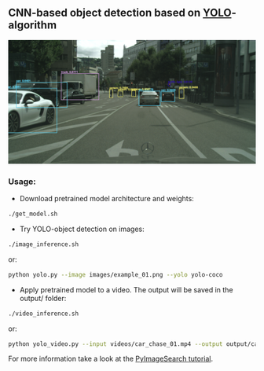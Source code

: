 ## CNN-based object detection based on [YOLO](https://arxiv.org/abs/1506.02640)-algorithm

<img src="https://github.com/RuslanAgishev/robot_scene_understanding/blob/master/Objects_Detection/YOLO/output/example_04_output.png" width="800"/>

### Usage:
- Download pretrained model architecture and weights:
```bash
./get_model.sh
```
- Try YOLO-object detection on images:
```bash
./image_inference.sh
```
or:
```bash
python yolo.py --image images/example_01.png --yolo yolo-coco
```

- Apply pretrained model to a video. The output will be saved in the output/ folder:
```bash
./video_inference.sh
```
or:
```bash
python yolo_video.py --input videos/car_chase_01.mp4 --output output/car_chase_01_output.avi --yolo yolo-coco
```

For more information take a look at the [PyImageSearch tutorial](https://www.pyimagesearch.com/2018/11/12/yolo-object-detection-with-opencv/).
